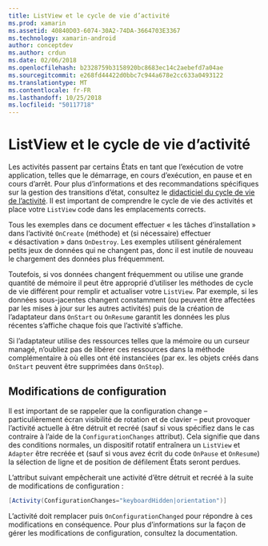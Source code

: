 ```yaml
---
title: ListView et le cycle de vie d’activité
ms.prod: xamarin
ms.assetid: 40840D03-6074-30A2-74DA-3664703E3367
ms.technology: xamarin-android
author: conceptdev
ms.author: crdun
ms.date: 02/06/2018
ms.openlocfilehash: b2328759b3158920bc8683ec14c2aebefd7a04ae
ms.sourcegitcommit: e268fd44422d0bbc7c944a678e2cc633a0493122
ms.translationtype: MT
ms.contentlocale: fr-FR
ms.lasthandoff: 10/25/2018
ms.locfileid: "50117718"
---
```

# <a name="listview-and-the-activity-lifecycle"></a>ListView et le cycle de vie d’activité

Les activités passent par certains États en tant que l’exécution de votre application, telles que le démarrage, en cours d’exécution, en pause et en cours d’arrêt. Pour plus d’informations et des recommandations spécifiques sur la gestion des transitions d’état, consultez le [didacticiel du cycle de vie de l’activité](~/android/app-fundamentals/activity-lifecycle/index.md).
Il est important de comprendre le cycle de vie des activités et place votre `ListView` code dans les emplacements corrects.

Tous les exemples dans ce document effectuer « les tâches d’installation » dans l’activité `OnCreate` (méthode) et (si nécessaire) effectuer « désactivation » dans `OnDestroy`. Les exemples utilisent généralement petits jeux de données qui ne changent pas, donc il est inutile de nouveau le chargement des données plus fréquemment.

Toutefois, si vos données changent fréquemment ou utilise une grande quantité de mémoire il peut être approprié d’utiliser les méthodes de cycle de vie différent pour remplir et actualiser votre `ListView`. Par exemple, si les données sous-jacentes changent constamment (ou peuvent être affectées par les mises à jour sur les autres activités) puis de la création de l’adaptateur dans `OnStart` ou `OnResume` garantit les données les plus récentes s’affiche chaque fois que l’activité s’affiche.

Si l’adaptateur utilise des ressources telles que la mémoire ou un curseur managé, n’oubliez pas de libérer ces ressources dans la méthode complémentaire à où elles ont été instanciées (par ex. les objets créés dans `OnStart` peuvent être supprimées dans `OnStop`).


## <a name="configuration-changes"></a>Modifications de configuration

Il est important de se rappeler que la configuration change &ndash; particulièrement écran visibilité de rotation et de clavier &ndash; peut provoquer l’activité actuelle à être détruit et recréé (sauf si vous spécifiez dans le cas contraire à l’aide de la `ConfigurationChanges` attribut). Cela signifie que dans des conditions normales, un dispositif rotatif entraînera un `ListView` et `Adapter` être recréée et (sauf si vous avez écrit du code `OnPause` et `OnResume`) la sélection de ligne et de position de défilement États seront perdues.

L’attribut suivant empêcherait une activité d’être détruit et recréé à la suite de modifications de configuration :

```csharp
[Activity(ConfigurationChanges="keyboardHidden|orientation")]
```

L’activité doit remplacer puis `OnConfigurationChanged` pour répondre à ces modifications en conséquence. Pour plus d’informations sur la façon de gérer les modifications de configuration, consultez la documentation.

